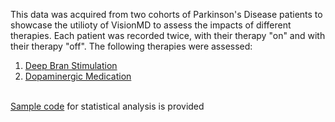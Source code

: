 This data was acquired from two cohorts of Parkinson's Disease patients to showcase the utilioty of VisionMD to assess the impacts of different therapies. 
Each patient was recorded twice, with their therapy "on" and with their therapy "off".
The following therapies were assessed:
1. <a href="https://github.com/mea-lab/VisionMD-Tutorial/tree/main/sampledata/KinematicData/DBS_Sample_Data.xlsx">Deep Bran Stimulation</a>
2. <a href="https://github.com/mea-lab/VisionMD-Tutorial/tree/main/sampledata/KinematicData/MED_Sample_Data.xlsx">Dopaminergic Medication</a>
<br>
<a href="https://github.com/mea-lab/VisionMD-Tutorial/tree/main/sampledata/KinematicData/data_analysis.ipynb">Sample code</a> for statistical analysis is provided 
